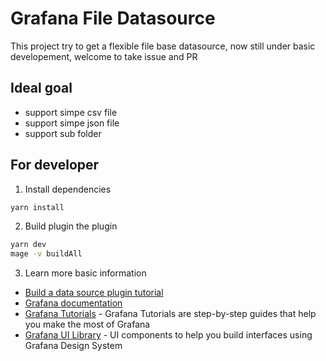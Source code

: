 # Grafana File Datasource

<!-- [![CircleCI](https://circleci.com/gh/grafana/simple-datasource/tree/master.svg?style=svg)](https://circleci.com/gh/grafana/simple-datasource/tree/master) -->

This project try to get a flexible file base datasource, now still under basic  developement, welcome to take issue and PR

## Ideal goal
* support simpe csv file
* support simpe json file
* support sub folder


## For developer
1. Install dependencies
```BASH
yarn install
```
2. Build plugin the plugin
```BASH
yarn dev
mage -v buildAll
```



3. Learn more basic information
- [Build a data source plugin tutorial](https://grafana.com/tutorials/build-a-data-source-plugin)
- [Grafana documentation](https://grafana.com/docs/)
- [Grafana Tutorials](https://grafana.com/tutorials/) - Grafana Tutorials are step-by-step guides that help you make the most of Grafana
- [Grafana UI Library](https://developers.grafana.com/ui) - UI components to help you build interfaces using Grafana Design System
